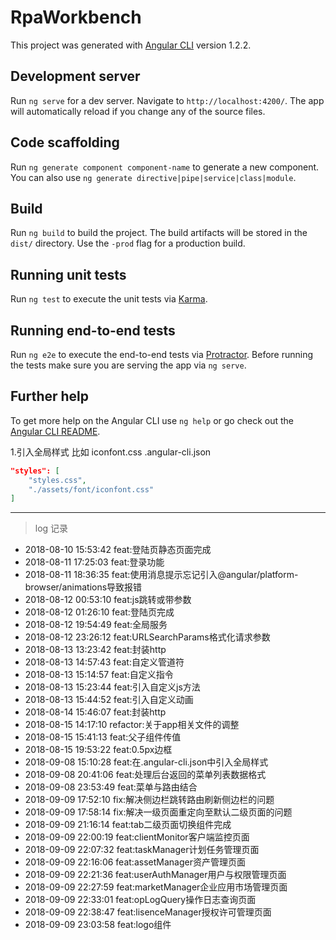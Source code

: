 # RpaWorkbench

This project was generated with [Angular CLI](https://github.com/angular/angular-cli) version 1.2.2.

## Development server

Run `ng serve` for a dev server. Navigate to `http://localhost:4200/`. The app will automatically reload if you change any of the source files.

## Code scaffolding

Run `ng generate component component-name` to generate a new component. You can also use `ng generate directive|pipe|service|class|module`.

## Build

Run `ng build` to build the project. The build artifacts will be stored in the `dist/` directory. Use the `-prod` flag for a production build.

## Running unit tests

Run `ng test` to execute the unit tests via [Karma](https://karma-runner.github.io).

## Running end-to-end tests

Run `ng e2e` to execute the end-to-end tests via [Protractor](http://www.protractortest.org/).
Before running the tests make sure you are serving the app via `ng serve`.

## Further help

To get more help on the Angular CLI use `ng help` or go check out the [Angular CLI README](https://github.com/angular/angular-cli/blob/master/README.md).


1.引入全局样式 比如 iconfont.css
.angular-cli.json
```json
"styles": [
    "styles.css",
    "./assets/font/iconfont.css"
]
```

****

> log 记录

* 2018-08-10 15:53:42 feat:登陆页静态页面完成
* 2018-08-11 17:25:03 feat:登录功能
* 2018-08-11 18:36:35 feat:使用消息提示忘记引入@angular/platform-browser/animations导致报错
* 2018-08-12 00:53:10 feat:js跳转或带参数
* 2018-08-12 01:26:10 feat:登陆页完成
* 2018-08-12 19:54:49 feat:全局服务
* 2018-08-12 23:26:12 feat:URLSearchParams格式化请求参数
* 2018-08-13 13:23:42 feat:封装http
* 2018-08-13 14:57:43 feat:自定义管道符
* 2018-08-13 15:14:57 feat:自定义指令
* 2018-08-13 15:23:44 feat:引入自定义js方法
* 2018-08-13 15:44:52 feat:引入自定义动画
* 2018-08-14 15:46:07 feat:封装http
* 2018-08-15 14:17:10 refactor:关于app相关文件的调整
* 2018-08-15 15:41:13 feat:父子组件传值
* 2018-08-15 19:53:22 feat:0.5px边框
* 2018-09-08 15:10:28 feat:在.angular-cli.json中引入全局样式
* 2018-09-08 20:41:06 feat:处理后台返回的菜单列表数据格式
* 2018-09-08 23:53:49 feat:菜单与路由结合
* 2018-09-09 17:52:10 fix:解决侧边栏跳转路由刷新侧边栏的问题
* 2018-09-09 17:58:14 fix:解决一级页面重定向至默认二级页面的问题
* 2018-09-09 21:16:14 feat:tab二级页面切换组件完成
* 2018-09-09 22:00:19 feat:clientMonitor客户端监控页面
* 2018-09-09 22:07:32 feat:taskManager计划任务管理页面
* 2018-09-09 22:16:06 feat:assetManager资产管理页面* 2018-09-09 22:21:36 feat:userAuthManager用户与权限管理页面* 2018-09-09 22:27:59 feat:marketManager企业应用市场管理页面* 2018-09-09 22:33:01 feat:opLogQuery操作日志查询页面* 2018-09-09 22:38:47 feat:lisenceManager授权许可管理页面* 2018-09-09 23:03:58 feat:logo组件